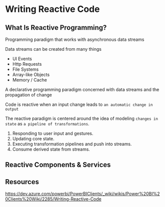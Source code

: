 # Writing Reactive Code

## What Is Reactive Programming?

Programming paradigm that works with asynchronous data streams

Data streams can be created from many things
- Ul Events
- Http Requests
- File Systems
- Array-like Objects
- Memory / Cache


A declarative programming paradigm concerned with data streams and the propagation of change

Code is reactive when an input change leads to `an automatic change in output`

The reactive paradigm is centered around the idea of modeling `changes in state` as `a pipeline of transformations`.
1. Responding to user input and gestures.
2. Updating core state.
3. Executing transformation pipelines and push into streams.
4. Consume derived state from streams.


## Reactive Components & Services



## Resources
https://dev.azure.com/powerbi/PowerBIClients/_wiki/wikis/Power%20BI%20Clients%20Wiki/2285/Writing-Reactive-Code
